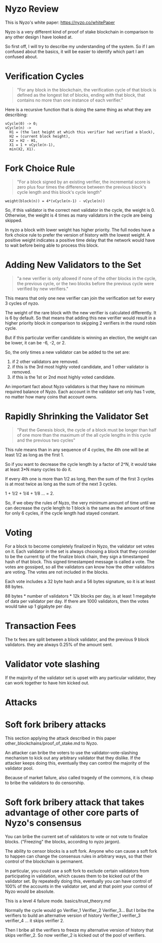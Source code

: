 Nyzo Review
======


This is Nyzo's white paper: https://nyzo.co/whitePaper

Nyzo is a very different kind of proof of stake blockchain in comparison to any other design I have looked at.

So first off, I will try to describe my understanding of the system. So if I am confused about the basics, it will be easier to identify which part I am confused about.

Verification Cycles
==========

> "For any block in the blockchain, the verification cycle of that block is defined as the longest list of blocks, ending with that block, that contains no more than one instance of each verifier."

Here is a recursive function that is doing the same thing as what they are describing:
```
vCycle(0) -> 0;
vCycle(n) ->
  H1 = (the last height at which this verifier had verified a block),
  H2 = (current block height),
  X2 = H2 - H1,
  X1 = 1 + vCycle(n-1),
  min(X2, X1).
```

Fork Choice Rule
==========

> "For a block signed by an existing verifier, the incremental score is zero plus four times the difference between the previous block's cycle length and this block's cycle length"

```
weight(block(n)) = 4*(vCycle(n-1) - vCycle(n))
```
So, if this validator is the correct next validator in the cycle, the weight is 0. Otherwise, the weight is 4 times as many validators in the cycle are being skipped.

In nyzo a block with lower weight has higher priority. The full nodes have a fork choice rule to prefer the version of history with the lowest weight. A positive weight indicates a positive time delay that the network would have to wait before being able to process this block.

Adding New Validators to the Set
===========

> "a new verifier is only allowed if none of the other blocks in the cycle, the previous cycle, or the two blocks before the previous cycle were verified by new verifiers."

This means that only one new verifier can join the verification set for every 3 cycles of nyzo.

The weight of the rare block with the new verifier is calculated differently. It is 6 by default. So that means that adding this new verifier would result in a higher priority block in comparison to skipping 2 verifiers in the round robin cycle.

But if this particular verifier candidate is winning an election, the weight can be lower, it can be -6, -2, or 2.

So, the only times a new validator can be added to the set are:
1) if 2 other validators are removed.
2) if this is the 3rd most highly voted candidate, and 1 other validator is removed.
3) if this is the 1st or 2nd most highly voted candidate.

An important fact about Nyzo validators is that they have no minimum required balance of Nyzo. Each account in the validator set only has 1 vote, no matter how many coins that account owns.

Rapidly Shrinking the Validator Set
================

> "Past the Genesis block, the cycle of a block must be longer than half of one more than the maximum of the all cycle lengths in this cycle and the previous two cycles"

This rule means than in any sequence of 4 cycles, the 4th one will be at least 1/2 as long as the first 1.

So if you want to decrease the cycle length by a factor of 2^N, it would take at least 3*N many cycles to do it.

If every 4th one is more than 1/2 as long, then the sum of the first 3 cycles is at most twice as long as the sum of the next 3 cycles.

1 + 1/2 + 1/4 + 1/8 ... = 2.

So, if we obey the rules of Nyzo, the very minimum amount of time until we can decrease the cycle length to 1 block is the same as the amount of time for only 6 cycles, if the cycle length had stayed constant.

Voting
======

For a block to become completely finalized in Nyzo, the validator set votes on it.
Each validator in the set is always choosing a block that they consider to be the current tip of the finalize block chain, they sign a timestamped hash of that block. This signed timestamped message is called a vote.
The votes are gossiped, so all the validators can know how the other validators are voting. The votes are not included in the blocks.

Each vote includes a 32 byte hash and a 56 bytes signature, so it is at least 88 bytes.

88 bytes * number of validators * 12k blocks per day, is at least 1 megabyte of data per validator per day.
If there are 1000 validators, then the votes would take up 1 gigabyte per day.


Transaction Fees
=======

The tx fees are split between a block validator, and the previous 9 block validators. they are always 0.25% of the amount sent.


Validator vote slashing
========
If the majority of the validator set is upset with any particular validator, they can work together to have him kicked out.


Attacks
=========

Soft fork bribery attacks
==========

This section applying the attack described in this paper other_blockchains/proof_of_stake.md to Nyzo.

An attacker can bribe the voters to use the validator-vote-slashing mechanism to kick out any arbitrary validator that they dislike.
If the attacker keeps doing this, eventually they can control the majority of the validator pool.

Because of market failure, also called tragedy of the commons, it is cheap to bribe the validators to do censorship.


Soft fork bribery attack that takes advantage of other core parts of Nyzo's consensus
==========

You can bribe the current set of validators to vote or not vote to finalize blocks. ("Freezing" the blocks, according to nyzo jargon).

The ability to censor blocks is a soft fork. Anyone who can cause a soft fork to happen can change the consensus rules in arbitrary ways, so that their control of the blockchain is permanent.

In particular, you could use a soft fork to exclude certain validators from participating in validation, which causes them to be kicked out of the validator set. By repeatedly doing this, eventually you can have control of 100% of the accounts in the validator set, and at that point your control of Nyzo would be absolute.

This is a level 4 failure mode. basics/trust_theory.md

Normally the cycle would go Verifier_1 Verifier_2 Verifier_3...
But I bribe the verifiers to build an alternative version of history Verifier_1 verifier_3 verifier_4 ...
it skips verifier 2.

Then I bribe all the verifiers to freeze my alternative version of history that skips verifier_2.
So now verifier_2 is kicked out of the pool of verifiers.


